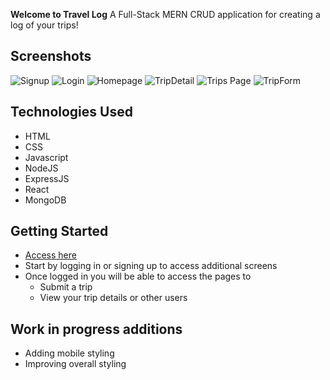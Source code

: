 **Welcome to Travel Log**
A Full-Stack MERN CRUD application for creating a log of your trips!
## Screenshots
![Signup](https://i.imgur.com/9t7cRw7.png)
![Login](https://i.imgur.com/OguG7DJ.png)
![Homepage](https://i.imgur.com/EQHvLSg.png)
![TripDetail](https://i.imgur.com/uAYN0AW.png)
![Trips Page](https://i.imgur.com/Jf8G1HW.png)
![TripForm](https://i.imgur.com/4ZfAoLU.png)

## Technologies Used
   - HTML 
   - CSS
   - Javascript
   - NodeJS
   - ExpressJS
   - React
   - MongoDB
## Getting Started
- [Access here](https://travel-log-1213.herokuapp.com/)
- Start by logging in or signing up to access additional screens
- Once logged in you will be able to access the pages to 
   - Submit a trip
   - View your trip details or other users
## Work in progress additions
   - Adding mobile styling
   - Improving overall styling
